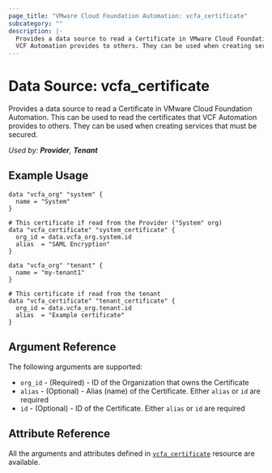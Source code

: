 ```yaml
---
page_title: "VMware Cloud Foundation Automation: vcfa_certificate"
subcategory: ""
description: |-
  Provides a data source to read a Certificate in VMware Cloud Foundation Automation. This can be used to read the certificates that
  VCF Automation provides to others. They can be used when creating services that must be secured.
---
```


# Data Source: vcfa_certificate

Provides a data source to read a Certificate in VMware Cloud Foundation Automation. This can be used to read the certificates that
VCF Automation provides to others. They can be used when creating services that must be secured.

_Used by: **Provider**, **Tenant**_

## Example Usage

```hcl
data "vcfa_org" "system" {
  name = "System"
}

# This certificate if read from the Provider ("System" org)
data "vcfa_certificate" "system_certificate" {
  org_id = data.vcfa_org.system.id
  alias  = "SAML Encryption"
}

data "vcfa_org" "tenant" {
  name = "my-tenant1"
}

# This certificate if read from the tenant
data "vcfa_certificate" "tenant_certificate" {
  org_id = data.vcfa_org.tenant.id
  alias  = "Example certificate"
}
```

## Argument Reference

The following arguments are supported:

- `org_id` - (Required) - ID of the Organization that owns the Certificate
- `alias` - (Optional)  - Alias (name) of the Certificate. Either `alias` or `id` are required
- `id` - (Optional)  - ID of the Certificate. Either `alias` or `id` are required

## Attribute Reference

All the arguments and attributes defined in
[`vcfa_certificate`](/providers/vmware/vcfa/latest/docs/resources/certificate) resource are available.